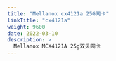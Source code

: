 ```yaml
---
title: "Mellanox cx4121a 25G网卡"
linkTitle: "cx4121a"
weight: 9600
date: 2022-03-10
description: >
  Mellanox MCX4121A 25g双头网卡
---
```


